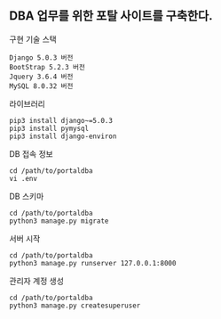 DBA 업무를 위한 포탈 사이트를 구축한다.
---
구현 기술 스택
```
Django 5.0.3 버전
BootStrap 5.2.3 버전
Jquery 3.6.4 버전
MySQL 8.0.32 버전
```
라이브러리
```
pip3 install django~=5.0.3
pip3 install pymysql
pip3 install django-environ
```
DB 접속 정보
```
cd /path/to/portaldba
vi .env
```
DB 스키마 
```
cd /path/to/portaldba
python3 manage.py migrate
```
서버 시작
```
cd /path/to/portaldba
python3 manage.py runserver 127.0.0.1:8000
```
관리자 계정 생성
```
cd /path/to/portaldba
python3 manage.py createsuperuser
```